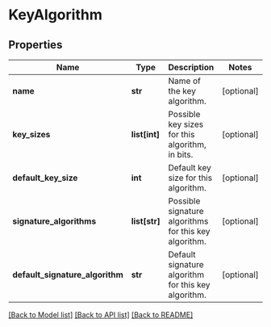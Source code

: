 # KeyAlgorithm

## Properties
Name | Type | Description | Notes
------------ | ------------- | ------------- | -------------
**name** | **str** | Name of the key algorithm. | [optional] 
**key_sizes** | **list[int]** | Possible key sizes for this algorithm, in bits. | [optional] 
**default_key_size** | **int** | Default key size for this algorithm. | [optional] 
**signature_algorithms** | **list[str]** | Possible signature algorithms for this key algorithm. | [optional] 
**default_signature_algorithm** | **str** | Default signature algorithm for this key algorithm. | [optional] 

[[Back to Model list]](../README.md#documentation-for-models) [[Back to API list]](../README.md#documentation-for-api-endpoints) [[Back to README]](../README.md)


